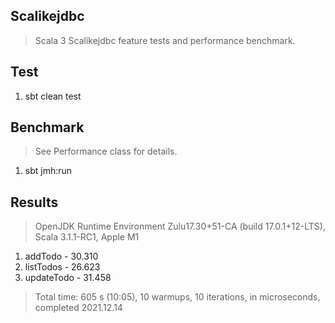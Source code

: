 Scalikejdbc
-----------
>Scala 3 Scalikejdbc feature tests and performance benchmark.

Test
----
1. sbt clean test

Benchmark
---------
>See Performance class for details.
1. sbt jmh:run

Results
-------
>OpenJDK Runtime Environment Zulu17.30+51-CA (build 17.0.1+12-LTS), Scala 3.1.1-RC1, Apple M1
1. addTodo - 30.310
2. listTodos - 26.623
3. updateTodo - 31.458
>Total time: 605 s (10:05), 10 warmups, 10 iterations, in microseconds, completed 2021.12.14